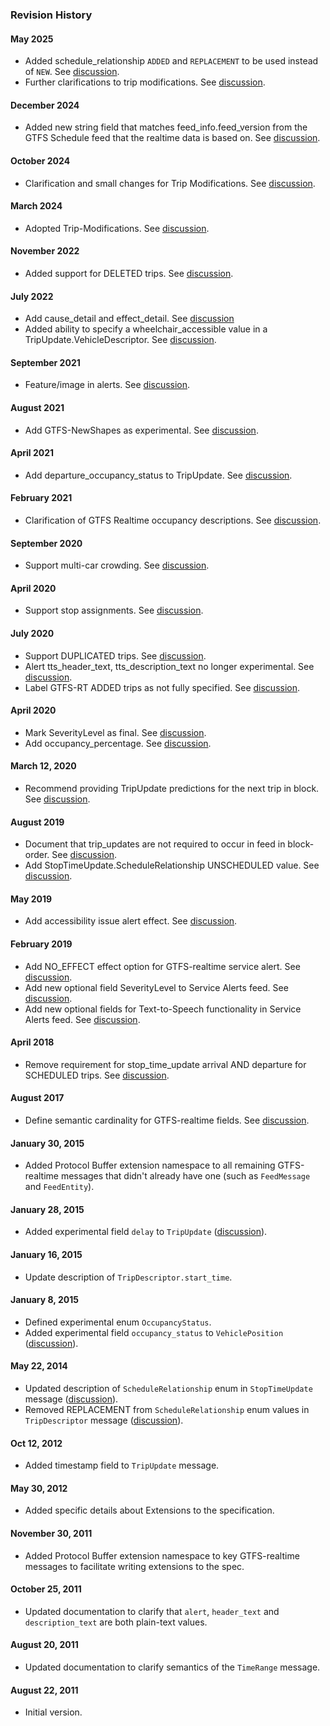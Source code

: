 ### Revision History

#### May 2025

* Added schedule_relationship `ADDED` and `REPLACEMENT` to be used instead of `NEW`. See [discussion](https://github.com/google/transit/pull/504).
* Further clarifications to trip modifications. See [discussion](https://github.com/google/transit/pull/542).

#### December 2024

* Added new string field that matches feed_info.feed_version from the GTFS Schedule feed that the realtime data is based on. See [discussion](https://github.com/google/transit/pull/434).

#### October 2024

* Clarification and small changes for Trip Modifications. See [discussion](https://github.com/google/transit/pull/497).

#### March 2024

* Adopted Trip-Modifications. See [discussion](https://github.com/google/transit/pull/403).

#### November 2022

* Added support for DELETED trips. See [discussion](https://github.com/google/transit/pull/352).

#### July 2022

* Add cause_detail and effect_detail. See [discussion](https://github.com/google/transit/pull/332)
* Added ability to specify a wheelchair_accessible value in a TripUpdate.VehicleDescriptor. See [discussion](https://github.com/google/transit/pull/340).

#### September 2021

* Feature/image in alerts. See [discussion](https://github.com/google/transit/pull/283).

#### August 2021

* Add GTFS-NewShapes as experimental. See [discussion](https://github.com/google/transit/pull/272).

#### April 2021

* Add departure_occupancy_status to TripUpdate. See [discussion](https://github.com/google/transit/pull/260).

#### February 2021

* Clarification of GTFS Realtime occupancy descriptions. See [discussion](https://github.com/google/transit/pull/259).

#### September 2020 

* Support multi-car crowding. See [discussion](https://github.com/google/transit/pull/237).

#### April 2020

* Support stop assignments. See [discussion](https://github.com/google/transit/pull/219).

#### July 2020

* Support DUPLICATED trips. See [discussion](https://github.com/google/transit/pull/221).
* Alert tts_header_text, tts_description_text no longer experimental. See [discussion](https://github.com/google/transit/pull/229).
* Label GTFS-RT ADDED trips as not fully specified. See [discussion](https://github.com/google/transit/pull/230).

#### April 2020

* Mark SeverityLevel as final. See [discussion](https://github.com/google/transit/pull/214).
* Add occupancy_percentage. See [discussion](https://github.com/google/transit/pull/213).

#### March 12, 2020

* Recommend providing TripUpdate predictions for the next trip in block. See [discussion](https://github.com/google/transit/pull/206).

#### August 2019

* Document that trip_updates are not required to occur in feed in block-order. See [discussion](https://github.com/google/transit/pull/176).
* Add StopTimeUpdate.ScheduleRelationship UNSCHEDULED value. See [discussion](https://github.com/google/transit/pull/173).

#### May 2019

* Add accessibility issue alert effect. See [discussion](https://github.com/google/transit/pull/164).

#### February 2019

* Add NO_EFFECT effect option for GTFS-realtime service alert. See [discussion](https://github.com/google/transit/pull/137).
* Add new optional field SeverityLevel to Service Alerts feed. See [discussion](https://github.com/google/transit/pull/136).
* Add new optional fields for Text-to-Speech functionality in Service Alerts feed. See [discussion](https://github.com/google/transit/pull/135).

#### April 2018

* Remove requirement for stop_time_update arrival AND departure for SCHEDULED trips. See [discussion](https://github.com/google/transit/pull/165).

#### August 2017

* Define semantic cardinality for GTFS-realtime fields. See [discussion](https://github.com/google/transit/pull/64).

#### January 30, 2015

* Added Protocol Buffer extension namespace to all remaining GTFS-realtime messages that didn't already have one (such as `FeedMessage` and `FeedEntity`).

#### January 28, 2015

* Added experimental field `delay` to `TripUpdate` ([discussion](https://groups.google.com/forum/#!topic/gtfs-realtime/NsTIRQdMNN8)).

#### January 16, 2015

* Update description of `TripDescriptor.start_time`.

#### January 8, 2015

* Defined experimental enum `OccupancyStatus`.
* Added experimental field `occupancy_status` to `VehiclePosition` ([discussion](https://groups.google.com/forum/#!topic/gtfs-realtime/_HtNTGp5LxM)).

#### May 22, 2014

* Updated description of `ScheduleRelationship` enum in `StopTimeUpdate` message ([discussion](https://groups.google.com/forum/#!topic/gtfs-realtime/77c3WZrGBnI)).
* Removed REPLACEMENT from `ScheduleRelationship` enum values in `TripDescriptor` message ([discussion](https://groups.google.com/forum/#!topic/gtfs-realtime/77c3WZrGBnI)).

#### Oct 12, 2012

* Added timestamp field to `TripUpdate` message.

#### May 30, 2012

* Added specific details about Extensions to the specification.

#### November 30, 2011

* Added Protocol Buffer extension namespace to key GTFS-realtime messages to facilitate writing extensions to the spec.

#### October 25, 2011

* Updated documentation to clarify that `alert`, `header_text` and `description_text` are both plain-text values.

#### August 20, 2011

* Updated documentation to clarify semantics of the `TimeRange` message.

#### August 22, 2011

* Initial version.
